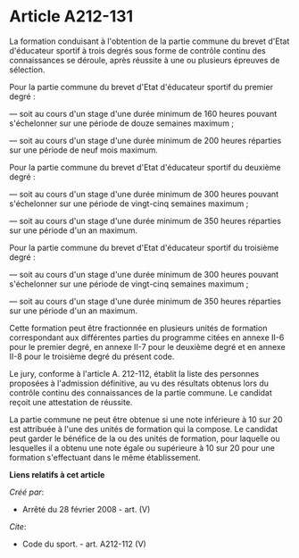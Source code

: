 # Article A212-131

La formation conduisant à l'obtention de la partie commune du brevet d'Etat d'éducateur sportif à trois degrés sous forme de
contrôle continu des connaissances se déroule, après réussite à une ou plusieurs épreuves de sélection. 

Pour la partie commune du brevet d'Etat d'éducateur sportif du premier degré : 

― soit au cours d'un stage d'une durée minimum de 160 heures pouvant s'échelonner sur une période de douze semaines
maximum ; 

― soit au cours d'un stage d'une durée minimum de 200 heures réparties sur une période de neuf mois maximum. 

Pour la partie commune du brevet d'Etat d'éducateur sportif du deuxième degré : 

― soit au cours d'un stage d'une durée minimum de 300 heures pouvant s'échelonner sur une période de vingt-cinq semaines
maximum ; 

― soit au cours d'un stage d'une durée minimum de 350 heures réparties sur une période d'un an maximum. 

Pour la partie commune du brevet d'Etat d'éducateur sportif du troisième degré : 

― soit au cours d'un stage d'une durée minimum de 300 heures pouvant s'échelonner sur une période de vingt-cinq semaines
maximum ; 

― soit au cours d'un stage d'une durée minimum de 350 heures réparties sur une période d'un an maximum. 

Cette formation peut être fractionnée en plusieurs unités de formation correspondant aux différentes parties du programme
citées en annexe II-6 pour le premier degré, en annexe II-7 pour le deuxième degré et en annexe II-8 pour le troisième degré
du présent code. 

Le jury, conforme à l'article A. 212-112, établit la liste des personnes proposées à l'admission définitive, au vu des
résultats obtenus lors du contrôle continu des connaissances de la partie commune. Le candidat reçoit une attestation de
réussite. 

La partie commune ne peut être obtenue si une note inférieure à 10 sur 20 est attribuée à l'une des unités de formation qui
la compose. Le candidat peut garder le bénéfice de la ou des unités de formation, pour laquelle ou lesquelles il a obtenu une
note égale ou supérieure à 10 sur 20 pour une formation s'effectuant dans le même établissement.

**Liens relatifs à cet article**

_Créé par_:

  - Arrêté du 28 février 2008 - art. (V)

_Cite_:

  - Code du sport. - art. A212-112 (V)
